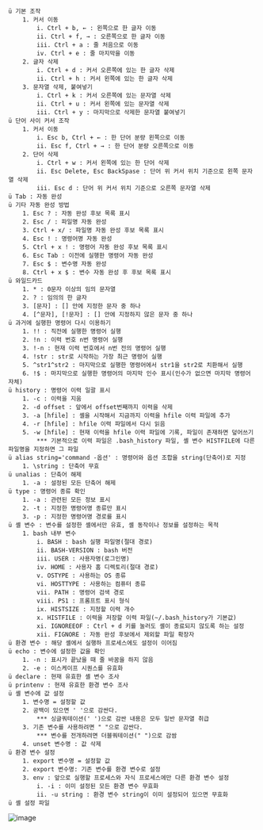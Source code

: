 	ü 기본 조작
		1. 커서 이동
			i. Ctrl + b, ← : 왼쪽으로 한 글자 이동
			ii. Ctrl + f, → : 오른쪽으로 한 글자 이동
			iii. Ctrl + a : 줄 처음으로 이동
			iv. Ctrl + e : 줄 마지막을 이동
		2. 글자 삭제
			i. Ctrl + d : 커서 오른쪽에 있는 한 글자 삭제
			ii. Ctrl + h : 커서 왼쪽에 있는 한 글자 삭제
		3. 문자열 삭제, 붙여넣기
			i. Ctrl + k : 커서 오른쪽에 있는 문자열 삭제
			ii. Ctrl + u : 커서 왼쪽에 있는 문자열 삭제
			iii. Ctrl + y : 마지막으로 삭제한 문자열 붙여넣기
	ü 단어 사이 커서 조작
		1. 커서 이동
			i. Esc b, Ctrl + ← : 한 단어 분량 왼쪽으로 이동
			ii. Esc f, Ctrl + → : 한 단어 분량 오른쪽으로 이동
		2. 단어 삭제
			i. Ctrl + w : 커서 왼쪽에 있는 한 단어 삭제
			ii. Esc Delete, Esc BackSpase : 단어 위 커서 위치 기준으로 왼쪽 문자열 삭제
			iii. Esc d : 단어 위 커서 위치 기준으로 오른쪽 문자열 삭제
	ü Tab : 자동 완성
	ü 기타 자동 완성 방법
		1. Esc ? : 자동 완성 후보 목록 표시
		2. Esc / : 파일명 자동 완성
		3. Ctrl + x/ : 파일명 자동 완성 후보 목록 표시
		4. Esc ! : 명령어명 자동 완성
		5. Ctrl + x ! : 명령어 자동 완성 후보 목록 표시
		6. Esc Tab : 이전에 실행한 명령어 자동 완성
		7. Esc $ : 변수명 자동 완성
		8. Ctrl + x $ : 변수 자동 완성 후 후보 목록 표시
	ü 와일드카드
		1. * : 0문자 이상의 임의 문자열
		2. ? : 임의의 한 글자
		3. [문자] : [] 안에 지정한 문자 중 하나
		4. [^문자], [!문자] : [] 안에 지정하지 않은 문자 중 하나
	ü 과거에 실행한 명령어 다시 이용하기
		1. !! : 직전에 실행한 명령어 실행
		2. !n : 이력 번호 n번 명령어 실행
		3. !-n : 현재 이력 번호에서 n번 전의 명령어 실행
		4. !str : str로 시작하는 가장 최근 명령어 실행
		5. ^str1^str2 : 마지막으로 실행한 명령어에서 str1을 str2로 치환해서 실행
		6. !$ : 마지막으로 실행한 명령어의 마지막 인수 표시(인수가 없으면 마지막 명령어 자체)
	ü history : 명령어 이력 일괄 표시
		1. -c : 이력을 지움
		2. -d offset : 앞에서 offset번째까지 이력을 삭제
		3. -a [hfile] : 셸을 시작해서 지금까지 이력을 hfile 이력 파일에 추가
		4. -r [hfile] : hfile 이력 파일에서 다시 읽음
		5. -w [hfile] : 현재 이력을 hfile 이력 파일에 기록, 파일이 존재하면 덮어쓰기
			*** 기본적으로 이력 파일은 .bash_history 파일, 셸 변수 HISTFILE에 다른 파일명을 지정하면 그 파일
	ü alias string='command -옵션' : 명령어와 옵션 조합을 string(단축어)로 지정
		1. \string : 단축어 무효
	ü unalias : 단축어 해제
		1. -a : 설정된 모든 단축어 해제
	ü type : 명령어 종류 확인
		1. -a : 관련된 모든 정보 표시
		2. -t : 지정한 명령어명 종류만 표시
		3. -p : 지정한 명령어명 경로를 표시
	ü 셸 변수 : 변수를 설정한 셸에서만 유효, 셸 동작이나 정보를 설정하는 목적
		1. bash 내부 변수
			i. BASH : bash 실행 파일명(절대 경로)
			ii. BASH-VERSION : bash 버전
			iii. USER : 사용자명(로그인명)
			iv. HOME : 사용자 홈 디렉토리(절대 경로)
			v. OSTYPE : 사용하는 OS 종류
			vi. HOSTTYPE : 사용하는 컴퓨터 종류
			vii. PATH : 명령어 검색 경로
			viii. PS1 : 프롬프트 표시 형식
			ix. HISTSIZE : 지정할 이력 개수
			x. HISTFILE : 이력을 저장할 이력 파일(~/.bash_history가 기본값)
			xi. IGNOREEOF : Ctrl + d 키를 눌러도 셸이 종료되지 않도록 하는 설정
			xii. FIGNORE : 자동 완성 후보에서 제외할 파일 확장자
	ü 환경 변수 : 해당 셸에서 실행하 프로세스에도 설정이 이어짐
	ü echo : 변수에 설정한 값을 확인
		1. -n : 표시가 끝났을 때 줄 바꿈을 하지 않음
		2. -e : 이스케이프 시퀀스를 유효화
	ü declare : 현재 유효한 셸 변수 조사
	ü printenv : 현재 유효한 환경 변수 조사
	ü 셸 변수에 값 설정
		1. 변수명 = 설정할 값
		2. 공백이 있으면 ' '으로 감싼다.
			*** 싱글쿼테이션(' ')으로 감싼 내용은 모두 일반 문자열 취급
		3. 기존 변수를 사용하려면 " "으로 감싼다.
			*** 변수를 전개하려면 더블쿼테이션(" ")으로 감쌈
		4. unset 변수명 : 값 삭제
	ü 환경 변수 설정
		1. export 변수명 = 설정할 값
		2. export 변수명: 기존 변수를 환경 변수로 설정
		3. env : 앞으로 실행할 프로세스와 자식 프로세스에만 다른 환경 변수 설정
			i. -i : 이미 설정된 모든 환경 변수 무효화
			ii. -u string : 환경 변수 string이 이미 설정되어 있으면 무효화
	ü 셸 설정 파일
![image](https://user-images.githubusercontent.com/85976426/143967220-b3e549c1-e1f9-42d5-a48b-e76663947e86.png)
